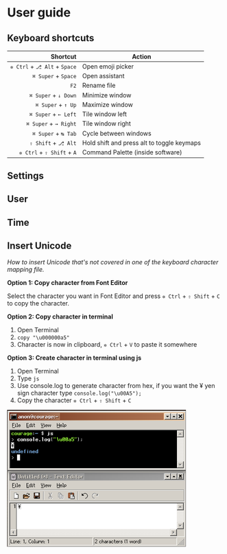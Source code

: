 # User guide
## Keyboard shortcuts

| Shortcut | Action |
| ---: | --- |
| `✲ Ctrl` + `⎇ Alt` + `Space` | Open emoji picker |
| `⌘ Super` + `Space` | Open assistant |
| `F2` | Rename file |
| `⌘ Super` + `↓ Down` | Minimize window |
| `⌘ Super` + `↑ Up` | Maximize window |
| `⌘ Super` + `← Left` | Tile window left |
| `⌘ Super` + `→ Right` | Tile window right |
| `⌘ Super` + `↹ Tab` | Cycle between windows |
| `⇧ Shift` + `⎇ Alt` | Hold shift and press alt to toggle keymaps |
| `✲ Ctrl` + `⇧ Shift` + `A` | Command Palette (inside software) |

## Settings


## User


## Time


## Insert Unicode

_How to insert Unicode that's not covered in one of the keyboard character mapping file._

__Option 1: Copy character from Font Editor__

Select the character you want in Font Editor and press `✲ Ctrl` + `⇧ Shift` + `C` to copy the character.

__Option 2: Copy character in terminal__
1. Open Terminal
2. `copy "\u000000a5"`
3. Character is now in clipboard, `✲ Ctrl` + `V` to paste it somewhere

__Option 3: Create character in terminal using js__
1. Open Terminal
2. Type `js`
3. Use console.log to generate character from hex, if you want the ¥ yen sign character type `console.log("\u00A5");`
4. Copy the character `✲ Ctrl` + `⇧ Shift` + `C`

![](images/user-guide__terminal-js-copy-character.png)
